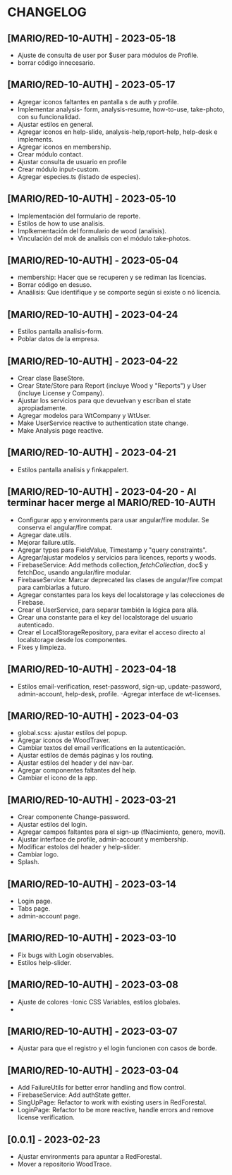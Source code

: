 # CHANGELOG

## [MARIO/RED-10-AUTH] - 2023-05-18

- Ajuste de consulta de user por $user para módulos de Profile.
- borrar código innecesario.

## [MARIO/RED-10-AUTH] - 2023-05-17

- Agregar iconos faltantes en pantalla s de auth y profile.
- Implementar analysis- form, analysis-resume, how-to-use, take-photo, con su funcionalidad.
- Ajustar estilos en general.
- Agregar iconos en help-slide, analysis-help,report-help, help-desk e implements.
- Agregar iconos en membership.
- Crear módulo contact.
- Ajustar consulta de usuario en profile
- Crear módulo input-custom.
- Agregar especies.ts (listado de especies).

## [MARIO/RED-10-AUTH] - 2023-05-10

- Implementación del formulario de reporte.
- Estilos de how to use analisis.
- Implkementación del formulario de wood (analisis).
- Vinculación del mok de analisis con el módulo take-photos.

## [MARIO/RED-10-AUTH] - 2023-05-04

- membership: Hacer que se recuperen y se rediman las licencias.
- Borrar código en desuso.
- Anaálisis: Que identifique y se comporte según si existe o nó licencia.

## [MARIO/RED-10-AUTH] - 2023-04-24

- Estilos pantalla analisis-form.
- Poblar datos de la empresa.

## [MARIO/RED-10-AUTH] - 2023-04-22

- Crear clase BaseStore.
- Crear State/Store para Report (incluye Wood y "Reports") y User (incluye License y Company).
- Ajustar los servicios para que devuelvan y escriban el state apropiadamente.
- Agregar modelos para WtCompany y WtUser.
- Make UserService reactive to authentication state change.
- Make Analysis page reactive.

## [MARIO/RED-10-AUTH] - 2023-04-21

- Estilos pantalla analisis y finkappalert.

## [MARIO/RED-10-AUTH] - 2023-04-20 - Al terminar hacer merge al MARIO/RED-10-AUTH

- Configurar app y environments para usar angular/fire modular. Se conserva el angular/fire compat.
- Agregar date.utils.
- Mejorar failure.utils.
- Agregar types para FieldValue, Timestamp y "query constraints".
- Agregar/ajustar modelos y servicios para licences, reports y woods.
- FirebaseService: Add methods collection$, fetchCollection$, doc$ y fetchDoc, usando angular/fire modular.
- FirebaseService: Marcar deprecated las clases de angular/fire compat para cambiarlas a futuro.
- Agregar constantes para los keys del localstorage y las colecciones de Firebase.
- Crear el UserService, para separar también la lógica para allá.
- Crear una constante para el key del localstorage del usuario autenticado.
- Crear el LocalStorageRepository, para evitar el acceso directo al localstorage desde los componentes.
- Fixes y limpieza.

## [MARIO/RED-10-AUTH] - 2023-04-18

- Estilos email-verification, reset-password, sign-up, update-password, admin-account, help-desk, profile.
  -Agregar interface de wt-licenses.

## [MARIO/RED-10-AUTH] - 2023-04-03

- global.scss: ajustar estilos del popup.
- Agregar iconos de WoodTraver.
- Cambiar textos del email verifications en la autenticación.
- Ajustar estilos de demás páginas y los routing.
- Ajustar estilos del header y del nav-bar.
- Agregar componentes faltantes del help.
- Cambiar el icono de la app.

## [MARIO/RED-10-AUTH] - 2023-03-21

- Crear componente Change-password.
- Ajustar estilos del login.
- Agregar campos faltantes para el sign-up (fNacimiento, genero, movil).
- Ajustar interface de profile, admin-account y membership.
- Modificar estolos del header y help-slider.
- Cambiar logo.
- Splash.

## [MARIO/RED-10-AUTH] - 2023-03-14

- Login page.
- Tabs page.
- admin-account page.

## [MARIO/RED-10-AUTH] - 2023-03-10

- Fix bugs with Login observables.
- Estilos help-slider.

## [MARIO/RED-10-AUTH] - 2023-03-08

- Ajuste de colores -Ionic CSS Variables, estilos globales.
-

## [MARIO/RED-10-AUTH] - 2023-03-07

- Ajustar para que el registro y el login funcionen con casos de borde.

## [MARIO/RED-10-AUTH] - 2023-03-04

- Add FailureUtils for better error handling and flow control.
- FirebaseService: Add authState getter.
- SingUpPage: Refactor to work with existing users in RedForestal.
- LoginPage: Refactor to be more reactive, handle errors and remove license verification.

## [0.0.1] - 2023-02-23

- Ajustar environments para apuntar a RedForestal.
- Mover a repositorio WoodTrace.

